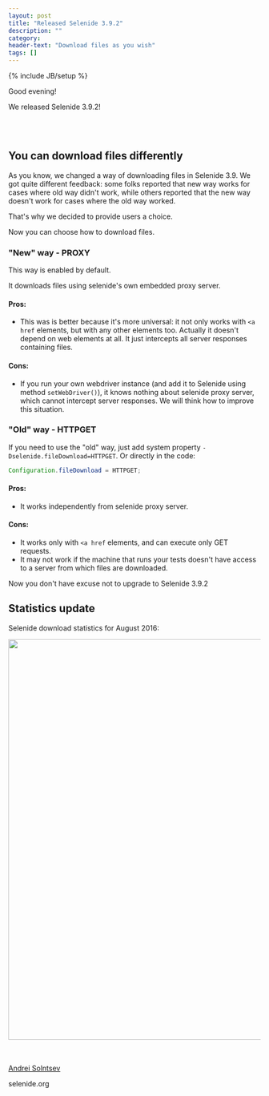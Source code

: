 ```yaml
---
layout: post
title: "Released Selenide 3.9.2"
description: ""
category:
header-text: "Download files as you wish"
tags: []
---
```

{% include JB/setup %}

Good evening!

We released Selenide 3.9.2! 

<br/>
<br/>

## You can download files differently

As you know, we changed a way of downloading files in Selenide 3.9.
We got quite different feedback: some folks reported that new way works for cases where old way didn't work, 
while others reported that the new way doesn't work for cases where the old way worked.


That's why we decided to provide users a choice.


Now you can choose how to download files.


### "New" way - PROXY
This way is enabled by default. 

It downloads files using selenide's own embedded proxy server.

#### Pros:
* This was is better because it's more universal: it not only works with `<a href` elements, but
with any other elements too. Actually it doesn't depend on web elements at all.
It just intercepts all server responses containing files.

#### Cons:
* If you run your own webdriver instance (and add it to Selenide using method `setWebDriver()`), 
it knows nothing about selenide proxy server, which cannot intercept server responses.
We will think how to improve this situation. 

### "Old" way - HTTPGET
If you need to use the "old" way, just add system property `-Dselenide.fileDownload=HTTPGET`.
Or directly in the code:

```java
Configuration.fileDownload = HTTPGET;
```

#### Pros:
* It works independently from selenide proxy server. 

#### Cons:
* It works only with `<a href` elements, and can execute only GET requests.
* It may not work if the machine that runs your tests doesn't have access to a server from which files are downloaded.

Now you don't have excuse not to upgrade to Selenide 3.9.2

## Statistics update

Selenide download statistics for August 2016:
<center>
  <img src="{{ BASE_PATH }}/images/2016/09/selenide.downloads.png" width="800"/>
</center>

<br/>
<br/>

[Andrei Solntsev](http://asolntsev.github.io/)

selenide.org

